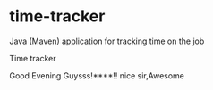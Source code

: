 # time-tracker
Java (Maven) application for tracking time on the job

Time tracker

Good Evening Guysss!****!!
nice sir,Awesome
